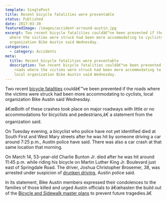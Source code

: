 ```yaml
---
template: SinglePost
title: Recent bicycle fatalities were preventable
status: Published
date: 2017-03-30
featuredImage: /images/accident-arround-austin.jpg
excerpt: Two recent bicycle fatalities couldâ€™ve been prevented if the roads
  where the victims were struck had been more accommodating to cyclists, local
  organization Bike Austin said Wednesday.
categories:
  - category: Accidents
meta:
  title: Recent bicycle fatalities were preventable
  description: Two recent bicycle fatalities couldâ€™ve been prevented if the
    roads where the victims were struck had been more accommodating to cyclists,
    local organization Bike Austin said Wednesday.
---
```

<!--StartFragment-->

Two recent [bicycle fatalities](https://www.austinaccidentlawyer.com/practice-areas/wrongful-death-attorney/) couldâ€™ve been prevented if the roads where the victims were struck had been more accommodating to cyclists, local organization Bike Austin said Wednesday.

â€œBoth of these crashes took place on major roadways with little or no accommodations for bicyclists and pedestrians,â€ a statement from the organization said.

On Tuesday evening, a bicyclist who police have not yet identified died at South First and West Mary streets after he was hit by someone driving a car around 7:25 p.m., Austin police have said. There was also a car crash at that same location that morning.

On March 14, 53-year-old Charlie Bunton Jr. died after he was hit around 11:45 p.m. while riding his bicycle on Martin Luther King Jr. Boulevard just east of Springdale Road. The driver, Joshua Christopher Brosemer, 38, was arrested under suspicion of [drunken driving](https://www.austinaccidentlawyer.com/practice-areas/drunk-driving-accident-lawyer/), Austin police said.

In its statement, Bike Austin members expressed their condolences to the families of those killed and urged Austin officials to â€œhasten the build out of the [Bicycle and Sidewalk master plans](http://austintexas.gov/page/2016-bond-programs-and-projects) to prevent future tragedies.â€

<!--EndFragment-->